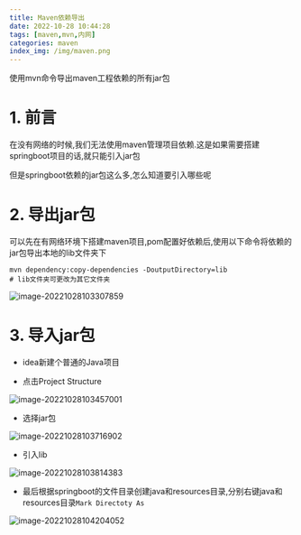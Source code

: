 ```yaml
---
title: Maven依赖导出
date: 2022-10-28 10:44:28
tags: [maven,mvn,内网]
categories: maven
index_img: /img/maven.png
---
```

使用mvn命令导出maven工程依赖的所有jar包

<!-- more -->

# 1. 前言

在没有网络的时候,我们无法使用maven管理项目依赖.这是如果需要搭建springboot项目的话,就只能引入jar包

但是springboot依赖的jar包这么多,怎么知道要引入哪些呢

# 2. 导出jar包

可以先在有网络环境下搭建maven项目,pom配置好依赖后,使用以下命令将依赖的jar包导出本地的lib文件夹下

```shell
mvn dependency:copy-dependencies -DoutputDirectory=lib 
# lib文件夹可更改为其它文件夹
```

![image-20221028103307859](https://image-1306887402.cos.ap-nanjing.myqcloud.com/markDown/image-20221028103307859.png)

# 3. 导入jar包

- idea新建个普通的Java项目

- 点击Project Structure

![image-20221028103457001](https://image-1306887402.cos.ap-nanjing.myqcloud.com/markDown/image-20221028103457001.png)



- 选择jar包

![image-20221028103716902](https://image-1306887402.cos.ap-nanjing.myqcloud.com/markDown/image-20221028103716902.png)

- 引入lib

![image-20221028103814383](https://image-1306887402.cos.ap-nanjing.myqcloud.com/markDown/image-20221028103814383.png)

- 最后根据springboot的文件目录创建java和resources目录,分别右键java和resources目录`Mark Directoty As`

![image-20221028104204052](https://image-1306887402.cos.ap-nanjing.myqcloud.com/markDown/image-20221028104204052.png)

